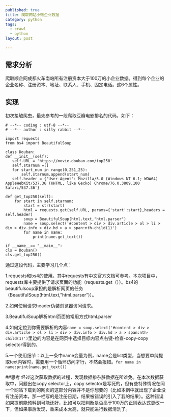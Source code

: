 ```yaml
---
published: true
title: 爬取网站小微企业数据
category: python
tags: 
  - crawl
  - python
layout: post

---
```


## 需求分析 

爬取顺企网成都火车南站所有注册资本大于100万的小企业数据。得到每个企业的企业名称、注册资本、地址、联系人、手机、固定电话。这6个属性。

## 实现 
初次接触爬虫，最先参考的一段爬取豆瓣电影排名的代码，如下：

    # --*-- coding : utf-8 --*--
    # --*-- author : silly rabbit --*--

    import requests
    from bs4 import BeautifulSoup

    class Douban:
    def __init__(self):
       self.URL = 'https://movie.douban.com/top250'
       self.starnum =[]
       for start_num in range(0,251,25):
           self.starnum.append(start_num)
       self.header = {'User-Agent':'Mozilla/5.0 (Windows NT 6.1; WOW64) AppleWebKit/537.36 (KHTML, like Gecko) Chrome/76.0.3809.100 Safari/537.36'}

    def get_top250(self):
        for start in self.starnum:
            start = str(start)
            html = requests.get(self.URL, params={'start':start},headers = self.header)
            soup = BeautifulSoup(html.text,"html.parser")
            name = soup.select('#content > div > div.article > ol > li > div > div.info > div.hd > a > span:nth-child(1)')
            for name in name:
                print(name.get_text())

    if __name__== "__main__":
    cls = Douban()
    cls.get_top250()
	
通过这段代码，主要学习几个点：

1.requests和bs4的使用。其中requests有中文官方文档可参考。本次项目中，requests库主要提供了请求页面的功能（requests.get（））。bs4的beautifulsoup承担的是解析网页的任务（BeautifulSoup(html.text,"html.parser")）。

2.如何使用请求header伪装浏览器访问请求。

3.BeautifulSoup解析html页面的常用方式html.parser

4.如何定位到你需要解析的内容`name = soup.select('#content > div > div.article > ol > li > div > div.info > div.hd > a > span:nth-child(1)')`里边的内容是在网页中选择目标内容点右键-检查-copy-copy selector得到的。

5.一个使用细节：以上一条中name变量为例，name会是list类型，当想要单纯提取text内容时，需要用一个循环访问才行，不然会报错。`for name in name:print(name.get_text())`

##思考
经过这次获取数据的过程，发现数据掺杂脏数据在所难免。在本次数据获取中，问题出在copy selector上，copy selector是写死的，但有些特殊情况在同一个网站下载到的网页的这部分内容并不是你想要的（比如本例中就出现了企业没有注册资本，那一栏写的是注册日期，结果被错误的引入了我的结果）。这种错误如果提前能预料到可能还好，比如可以把判断是否高于100万的正则表达式更改一下，但如果事后发现，重来成本太高，就只能进行数据清洗了。
